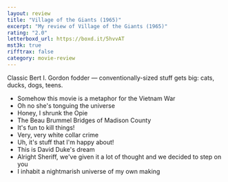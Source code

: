 ```yaml
---
layout: review
title: "Village of the Giants (1965)"
excerpt: "My review of Village of the Giants (1965)"
rating: "2.0"
letterboxd_url: https://boxd.it/5hvvAT
mst3k: true
rifftrax: false
category: movie-review
---
```


Classic Bert I. Gordon fodder — conventionally-sized stuff gets big: cats, ducks, dogs, teens.

- Somehow this movie is a metaphor for the Vietnam War
- Oh no she's tonguing the universe
- Honey, I shrunk the Opie
- The Beau Brummel Bridges of Madison County
- It's fun to kill things!
- Very, very white collar crime
- Uh, it's stuff that I'm happy about!
- This is David Duke's dream
- Alright Sheriff, we've given it a lot of thought and we decided to step on you
- I inhabit a nightmarish universe of my own making
